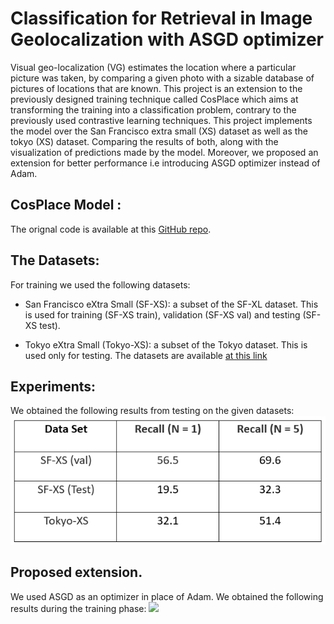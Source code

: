 # Classification for Retrieval in Image Geolocalization with ASGD optimizer
Visual geo-localization (VG) estimates the location where a particular picture was taken, by comparing a given photo with a sizable database of pictures of locations that are known. This project is an extension to the previously designed training technique called CosPlace which aims at transforming the training into a classification problem, contrary to the previously used contrastive learning techniques. This project implements the model over the San Francisco extra small (XS) dataset as well as the tokyo (XS) dataset. Comparing the results of both, along with the visualization of predictions made by the model. Moreover, we proposed an extension for better performance i.e introducing ASGD optimizer instead of Adam.
## CosPlace Model :
The orignal code is available at this [GitHub repo](https://github.com/gmberton/CosPlace).
## The Datasets:
For training we used the following datasets:
- San Francisco eXtra Small (SF-XS): a subset of the SF-XL dataset. This is used
for training (SF-XS train), validation (SF-XS val) and testing (SF-XS test).

- Tokyo eXtra Small (Tokyo-XS): a subset of the Tokyo dataset. This is used
only for testing.
The datasets are available [at this link]([https://www.google.com](https://drive.google.com/drive/folders/1Ucy9JONT26EjDAjIJFhuL9qeLxgSZKmf))

## Experiments:
We obtained the following results from testing on the given datasets:
![](images/results.png)
## Proposed extension. 
We used ASGD as an optimizer in place of Adam. We obtained the following results during the training phase:
![](images/ASG_R5.png)

